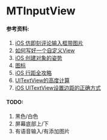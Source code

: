 # MTInputView

#### 参考资料:
1. [iOS 仿即刻评论输入框带图片](https://www.jianshu.com/p/b89d13f64ea3)
2. [如何写好一个自定义View](https://juejin.im/post/5bb1e7df5188255c9c754182)
3. [iOS 创建对象的姿势](http://mrpeak.cn/blog/ios-init/)
4. [图标](https://www.iconfont.cn/collections/detail?spm=a313x.7781069.1998910419.de12df413&cid=9402)
5. [iOS 行距全攻略](https://www.jianshu.com/p/50b3d434cbc0)
6. [UITextView的高度计算](https://www.jianshu.com/p/a80b5bd9f307)
7. [iOS UITextView设置边距的正确方式](https://blog.csdn.net/ly20091130/article/details/76725746)

#### TODO:
1. 黑色/白色
2. 屏幕底部上/下
3. 有语音输入/有添加图片
